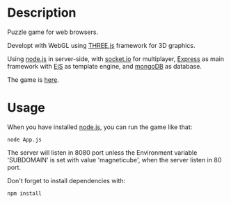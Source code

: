 Description
=======================

Puzzle game for web browsers.

Developt with WebGL using [THREE.js](https://github.com/mrdoob/three.js) framework for 3D graphics.

Using [node.js](http://nodejs.org/) in server-side, with [socket.io](http://socket.io/) for multiplayer, [Express](http://expressjs.com) as main framework with [EjS](http://www.embeddedjs.com/) as template engine, and [mongoDB](https://www.mongodb.org/) as database.

The game is [here](http://magneticube.jit.su).

Usage
=======================

When you have installed [node.js](http://nodejs.org/), you can run the game like that:

```
node App.js
```

The server will listen in 8080 port unless the Environment variable 'SUBDOMAIN' is set with value 'magneticube', when the server listen in 80 port.

Don't forget to install dependencies with:

```
npm install
```

